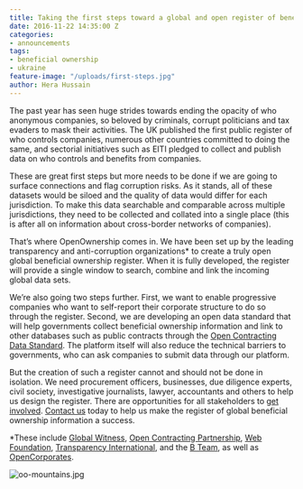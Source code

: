 ```yaml
---
title: Taking the first steps toward a global and open register of beneficial ownership
date: 2016-11-22 14:35:00 Z
categories:
- announcements
tags:
- beneficial ownership
- ukraine
feature-image: "/uploads/first-steps.jpg"
author: Hera Hussain
---
```


The past year has seen huge strides towards ending the opacity of who anonymous companies, so beloved by criminals, corrupt politicians and tax evaders to mask their activities. The UK published the first public register of who controls companies, numerous other countries committed to doing the same, and sectorial initiatives such as EITI pledged to collect and publish data on who controls and benefits from companies.

These are great first steps but more needs to be done if we are going to surface connections and flag corruption risks. As it stands, all of these datasets would be siloed and the quality of data would differ for each jurisdiction. To make this data searchable and comparable across multiple jurisdictions, they need to be collected and collated into a single place (this is after all on information about cross-border networks of companies).

That’s where OpenOwnership comes in. We have been set up by the leading transparency and anti-corruption organizations* to create a truly open global beneficial ownership register. When it is fully developed, the register will provide a single window to search, combine and link the incoming global data sets.

We’re also going two steps further. First, we want to enable progressive companies who want to self-report their corporate structure to do so through the register. Second, we are developing an open data standard that will help governments collect beneficial ownership information and link to other databases such as public contracts through the [Open Contracting Data Standard](http://standard.open-contracting.org). The platform itself will also reduce the technical barriers to governments, who can ask companies to submit data through our platform.

But the creation of such a register cannot and should not be done in isolation. We need procurement officers, businesses, due diligence experts, civil society, investigative journalists, lawyer, accountants and others to help us design the register. There are opportunities for all stakeholders to [get involved](/get-involved). [Contact us](mailto:zosia@openownership.org) today to help us make the register of global beneficial ownership information a success.

*These include [Global Witness](https://www.globalwitness.org/), [Open Contracting Partnership](http://www.open-contracting.org/), [Web Foundation](http://webfoundation.org/), [Transparency International](https://www.transparency.org.uk/), and the [B Team](http://bteam.org/), as well as [OpenCorporates](opencorporates.com).

![oo-mountains.jpg](/uploads/oo-mountains.jpg)

